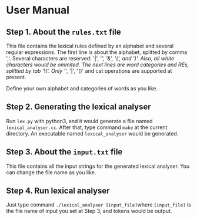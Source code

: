# User Manual

## Step 1. About the `rules.txt` file
This file contains the lexical rules defined by an alphabet and several 
regular expressions. The first line is about the alphabet, splitted by 
comma ','. Several characters are reserved: '|', '*', '&', '(', and ')'.
Also, all white characters would be ommited. The next lines are word 
categories and REs, splitted by tab '\t'. Only '*', '|', '()' and cat 
operations are supported at present. 

Define your own alphabet and categories of words as you like.

## Step 2. Generating the lexical analyser
Run `lex.py` with python3, and it would generate a file named 
`lexical_analyser.cc`. After that, type command `make` at the current 
directory. An executable named `lexical_analyser` would be generated.

## Step 3. About the `input.txt` file
This file contains all the input strings for the generated lexical analyser.
You can change the file name as you like.

## Step 4. Run lexical analyser
Just type command `./lexical_analyser [input_file]`where `[input_file]` is 
the file name of input you set at Step 3, and tokens would be output.

